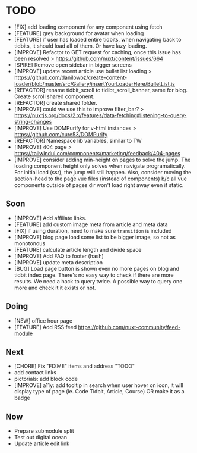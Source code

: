 # TODO

- [FIX] add loading component for any component using fetch
- [FEATURE] grey background for avatar when loading
- [FEATURE] if user has loaded entire tidbits, when navigating back
  to tidbits, it should load all of them. Or have lazy loading.
- [IMPROVE] Refactor to GET request for caching, once this issue has been resolved > https://github.com/nuxt/content/issues/664
- [SPIKE] Remove open sidebar in bigger screens
- [IMPROVE] update recent article use bullet list loading > https://github.com/danilowoz/create-content-loader/blob/master/src/Gallery/insertYourLoaderHere/BulletList.js
- [REFACTOR] rename tidbit_scroll to tidibt_scroll_banner, same for blog. Create scroll shared component.
- [REFACTOR] create shared folder.
- [IMPROVE] could we use this to improve filter_bar? > https://nuxtjs.org/docs/2.x/features/data-fetching#listening-to-query-string-changes
- [IMPROVE] Use DOMPurify for v-html instances > https://github.com/cure53/DOMPurify
- [REFACTOR] Namespace lib variables, similar to TW
- [IMPROVE] 404 page > https://tailwindui.com/components/marketing/feedback/404-pages
- [IMPROVE] consider adding min-height on pages to solve the jump. The loading component height only solves when navigate programatically. For initial load (ssr), the jump will still happen. Also, consider moving the section-head to the page vue files (instead of components) b/c all vue components outside of pages dir won't load right away even if static.

## Soon

- [IMPROVE] Add affiliate links.
- [FEATURE] add custom image meta from article and meta data
- [FIX] if using duration, need to make sure `transition` is included
- [IMPROVE] blog page load some list to be bigger image, so not as monotonous
- [FEATURE] calculate article length and divide space
- [IMPROVE] Add FAQ to footer (hash)
- [IMPROVE] update meta description
- [BUG] Load page button is shown even no more pages on blog and tidbit index page. There's no easy way to check if there are more results. We need a hack to query twice. A possible way to query one more and check it it exists or not.

## Doing

- [NEW] office hour page
- [FEATURE] Add RSS feed https://github.com/nuxt-community/feed-module

## Next

- [CHORE] Fix "FIXME" items and address "TODO"
- add contact links
- pictorials: add block code
- [IMPROVE] a11y: add tooltip in search when user hover on icon, it will display type of page (ie. Code Tidbit, Article, Course) OR make it as a badge

## Now

- Prepare submodule split
- Test out digital ocean
- Update article edit link
